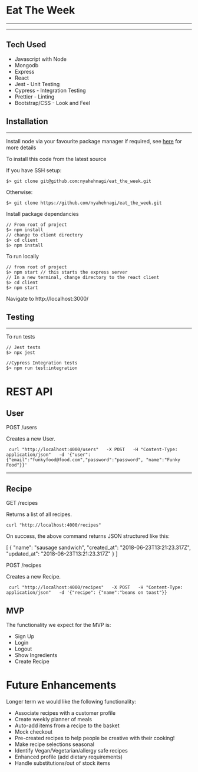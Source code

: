 # Eat The Week

---
___
## Tech Used

- Javascript with Node
- Mongodb
- Express
- React
- Jest - Unit Testing
- Cypress - Integration Testing
- Prettier - Linting
- Bootstrap/CSS - Look and Feel

## Installation

---

Install node via your favourite package manager if required, see [here](https://nodejs.org/en/ "Node") for more details

To install this code from the latest source


If you have SSH setup:
```
$> git clone git@github.com:nyahehnagi/eat_the_week.git
```

Otherwise:

```
$> git clone https://github.com/nyahehnagi/eat_the_week.git

```

Install package dependancies

```
// From root of project
$> npm install
// change to client directory
$> cd client
$> npm install

```
To run locally

~~~~
// from root of project
$> npm start // this starts the express server
// In a new terminal, change directory to the react client
$> cd client
$> npm start
~~~~
Navigate to http://localhost:3000/

## Testing

---

To run tests

```
// Jest tests
$> npx jest

//Cypress Integration tests
$> npm run test:integration

```

# REST API

## User

POST /users

Creates a new User.

~~~~
 curl "http://localhost:4000/users"   -X POST   -H "Content-Type: application/json"   -d '{"user": {"email":"funkyfood@food.com","password":"password", "name":"Funky Food"}}'
~~~~

--------
## Recipe

GET /recipes

Returns a list of all recipes.
~~~
curl "http://localhost:4000/recipes"
~~~
On success, the above command returns JSON structured like this:

[
  {
    "name": "sausage sandwich",
    "created_at": "2018-06-23T13:21:23.317Z",
    "updated_at": "2018-06-23T13:21:23.317Z"
  }
]

POST /recipes

Creates a new Recipe.

~~~
 curl "http://localhost:4000/recipes"   -X POST   -H "Content-Type: application/json"   -d '{"recipe": {"name":"beans on toast"}}
~~~

## MVP

The functionality we expect for the MVP is:

* Sign Up
* Login
* Logout
* Show Ingredients
* Create Recipe

# Future Enhancements

Longer term we would like the following functionality:

* Associate recipes with a customer profile
* Create weekly planner of meals
* Auto-add items from a recipe to the basket
* Mock checkout
* Pre-created recipes to help people be creative with their cooking!
* Make recipe selections seasonal
* Identify Vegan/Vegetarian/allergy safe recipes
* Enhanced profile (add dietary requirements)
* Handle substitutions/out of stock items

